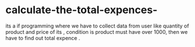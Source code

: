 # calculate-the-total-expences-
its a if programming where we have to collect data from user like quantity of product and price of its , condition is product must have over 1000, then we have to find out total expence . 

